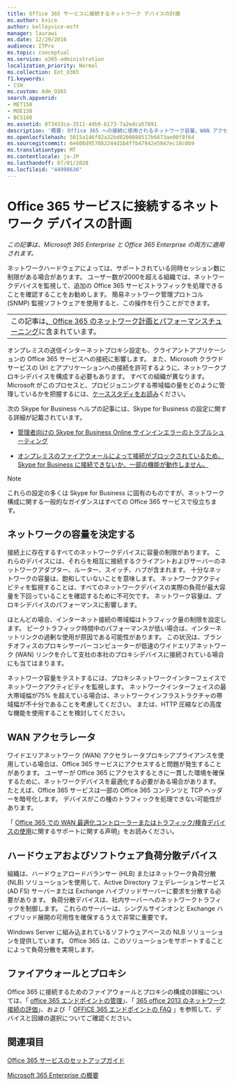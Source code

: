 ```yaml
---
title: Office 365 サービスに接続するネットワーク デバイスの計画
ms.author: kvice
author: kelleyvice-msft
manager: laurawi
ms.date: 12/29/2016
audience: ITPro
ms.topic: conceptual
ms.service: o365-administration
localization_priority: Normal
ms.collection: Ent_O365
f1.keywords:
- CSH
ms.custom: Adm_O365
search.appverid:
- MET150
- MOE150
- BCS160
ms.assetid: 073433ca-3511-4db9-b173-7a2edca57691
description: '概要: Office 365 への接続に使用されるネットワーク容量、WAN アクセラレータ、および負荷分散デバイスに関する考慮事項について説明します。'
ms.openlocfilehash: 5015a146f92a32bd0200088517b6673ae00f8f64
ms.sourcegitcommit: 6e608d957082244d1b4ffb47942e5847ec18c0b9
ms.translationtype: MT
ms.contentlocale: ja-JP
ms.lasthandoff: 07/01/2020
ms.locfileid: "44998636"
---
```

# <a name="plan-for-network-devices-that-connect-to-office-365-services"></a>Office 365 サービスに接続するネットワーク デバイスの計画

*この記事は、Microsoft 365 Enterprise と Office 365 Enterprise の両方に適用されます。*
  
ネットワークハードウェアによっては、サポートされている同時セッション数に制限がある場合があります。 ユーザー数が2000を超える組織では、ネットワークデバイスを監視して、追加の Office 365 サービストラフィックを処理できることを確認することをお勧めします。 簡易ネットワーク管理プロトコル (SNMP) 監視ソフトウェアを使用すると、この操作を行うことができます。

||
|:-----|
| この記事は[、Office 365 のネットワーク計画とパフォーマンスチューニング](https://aka.ms/tune)に含まれています。|

オンプレミスの送信インターネットプロキシ設定も、クライアントアプリケーションの Office 365 サービスへの接続に影響します。 また、Microsoft クラウドサービスの Url とアプリケーションへの接続を許可するように、ネットワークプロキシデバイスを構成する必要もあります。 すべての組織が異なります。 Microsoft がこのプロセスと、プロビジョニングする帯域幅の量をどのように管理しているかを把握するには、[ケーススタディをお読み](https://www.microsoft.com/itshowcase/Article/Content/631/Optimizing-network-performance-for-Microsoft-Office-365)ください。
  
次の Skype for Business ヘルプの記事には、Skype for Business の設定に関する詳細が記載されています。
  
- [管理者向けの Skype for Business Online サインインエラーのトラブルシューティング](https://docs.microsoft.com/skypeforbusiness/set-up-skype-for-business-online/troubleshooting-sign-in-errors-for-admins)

- [オンプレミスのファイアウォールによって接続がブロックされているため、Skype for Business に接続できないか、一部の機能が動作しません。](https://go.microsoft.com/fwlink/p/?LinkID=243625)

> [!NOTE]
> これらの設定の多くは Skype for Business に固有のものですが、ネットワーク構成に関する一般的なガイダンスはすべての Office 365 サービスで役立ちます。
  
## <a name="determining-network-capacity"></a>ネットワークの容量を決定する

接続上に存在するすべてのネットワークデバイスに容量の制限があります。 これらのデバイスには、それらを相互に接続するクライアントおよびサーバーのネットワークアダプター、ルーター、スイッチ、ハブが含まれます。 十分なネットワークの容量は、飽和していないことを意味します。 ネットワークアクティビティを監視することは、すべてのネットワークデバイスの実際の負荷が最大容量を下回っていることを確認するために不可欠です。 ネットワーク容量は、プロキシデバイスのパフォーマンスに影響します。
  
ほとんどの場合、インターネット接続の帯域幅はトラフィック量の制限を設定します。 ピークトラフィック時間中のパフォーマンスが低い場合は、インターネットリンクの過剰な使用が原因である可能性があります。 この状況は、ブランチオフィスのプロキシサーバーコンピューターが低速のワイドエリアネットワーク (WAN) リンクを介して支社の本社のプロキシデバイスに接続されている場合にも当てはまります。
  
ネットワーク容量をテストするには、プロキシネットワークインターフェイスでネットワークアクティビティを監視します。 ネットワークインターフェイスの最大帯域幅が75% を超えている場合は、ネットワークインフラストラクチャの帯域幅が不十分であることを考慮してください。 または、HTTP 圧縮などの高度な機能を使用することを検討してください。
  
## <a name="wan-accelerators"></a>WAN アクセラレータ

ワイドエリアネットワーク (WAN) アクセラレータプロキシアプライアンスを使用している場合は、Office 365 サービスにアクセスすると問題が発生することがあります。 ユーザーが Office 365 にアクセスするときに一貫した環境を確保するために、ネットワークデバイスを最適化する必要がある場合があります。 たとえば、Office 365 サービスは一部の Office 365 コンテンツと TCP ヘッダーを暗号化します。 デバイスがこの種のトラフィックを処理できない可能性があります。
  
「 [Office 365 での WAN 最適化コントローラーまたはトラフィック/検査デバイスの使用](https://support.microsoft.com/kb/2690045)に関するサポートに関する声明」をお読みください。
  
## <a name="hardware-and-software-load-balancing-devices"></a>ハードウェアおよびソフトウェア負荷分散デバイス

組織は、ハードウェアロードバランサー (HLB) またはネットワーク負荷分散 (NLB) ソリューションを使用して、Active Directory フェデレーションサービス (AD FS) サーバーまたは Exchange ハイブリッドサーバーに要求を分散する必要があります。 負荷分散デバイスは、社内サーバーへのネットワークトラフィックを制御します。 これらのサーバーは、シングルサインオンと Exchange ハイブリッド展開の可用性を確保するうえで非常に重要です。
  
Windows Server に組み込まれているソフトウェアベースの NLB ソリューションを提供しています。 Office 365 は、このソリューションをサポートすることによって負荷分散を実現します。
  
## <a name="firewalls-and-proxies"></a>ファイアウォールとプロキシ

Office 365 に接続するためのファイアウォールとプロキシの構成の詳細については、「 [office 365 エンドポイントの管理](https://support.office.com/article/99cab9d4-ef59-4207-9f2b-3728eb46bf9a)」、「 [365 office 2013 のネットワーク接続の評価](assessing-network-connectivity.md)」、および「 [OFFICE 365 エンドポイントの FAQ](https://support.office.com/article/d4088321-1c89-4b96-9c99-54c75cae2e6d) 」を参照して、デバイスと回線の選択についてご確認ください。
  
## <a name="see-also"></a>関連項目

[Office 365 サービスのセットアップガイド](setup-guides-for-office-365.md)

[Microsoft 365 Enterprise の概要](https://docs.microsoft.com/microsoft-365/enterprise/microsoft-365-overview)
